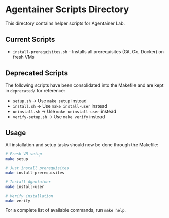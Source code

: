 # Agentainer Scripts Directory

This directory contains helper scripts for Agentainer Lab.

## Current Scripts

- `install-prerequisites.sh` - Installs all prerequisites (Git, Go, Docker) on fresh VMs

## Deprecated Scripts

The following scripts have been consolidated into the Makefile and are kept in `deprecated/` for reference:

- `setup.sh` → Use `make setup` instead
- `install.sh` → Use `make install-user` instead
- `uninstall.sh` → Use `make uninstall-user` instead
- `verify-setup.sh` → Use `make verify` instead

## Usage

All installation and setup tasks should now be done through the Makefile:

```bash
# Fresh VM setup
make setup

# Just install prerequisites
make install-prerequisites

# Install Agentainer
make install-user

# Verify installation
make verify
```

For a complete list of available commands, run `make help`.